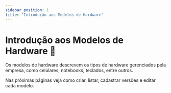 ```yaml
---
sidebar_position: 1
title: "Introdução aos Modelos de Hardware"
---
```


# Introdução aos Modelos de Hardware :iphone:

Os modelos de hardware descrevem os tipos de hardware gerenciados pela empresa, como celulares, notebooks, teclados, entre outros.

Nas próximas páginas veja como criar, listar, cadastrar versões e editar cada modelo.
